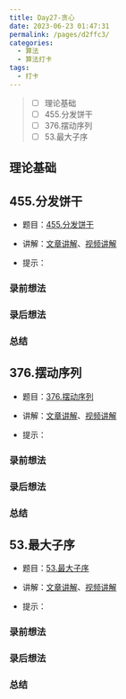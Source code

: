 ```yaml
---
title: Day27-贪心
date: 2023-06-23 01:47:31
permalink: /pages/d2ffc3/
categories:
  - 算法
  - 算法打卡
tags:
  - 打卡
---
```


>  - [ ] 理论基础 
>  - [ ] 455.分发饼干 
>  - [ ] 376.摆动序列 
>  - [ ] 53.最大子序

<!-- more -->

## 理论基础 



## 455.分发饼干 

+ 题目：[455.分发饼干]()

+ 讲解：[文章讲解]()、[视频讲解]()

+ 提示：



### 录前想法

### 录后想法

### 总结



## 376.摆动序列 

+ 题目：[376.摆动序列]()

+ 讲解：[文章讲解]()、[视频讲解]()

+ 提示：



### 录前想法

### 录后想法

### 总结



## 53.最大子序

+ 题目：[53.最大子序]()

+ 讲解：[文章讲解]()、[视频讲解]()

+ 提示：



### 录前想法

### 录后想法

### 总结